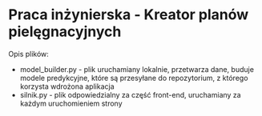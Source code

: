 # Praca inżynierska - Kreator planów pielęgnacyjnych

Opis plików:
  - model_builder.py - plik uruchamiany lokalnie, przetwarza dane, buduje modele predykcyjne, które są przesyłane do repozytorium, z którego korzysta wdrożona aplikacja
  - silnik.py - plik odpowiedzialny za część front-end, uruchamiany za każdym uruchomieniem strony

